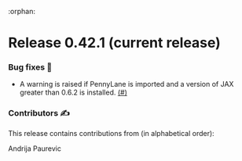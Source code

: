 :orphan:

# Release 0.42.1 (current release)

<h3>Bug fixes 🐛</h3>

* A warning is raised if PennyLane is imported and a version of JAX greater than 0.6.2 is installed.
  [(#)](https://github.com/PennyLaneAI/pennylane/pull/)

<h3>Contributors ✍️</h3>

This release contains contributions from (in alphabetical order):

Andrija Paurevic
